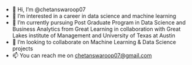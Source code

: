 - 👋 Hi, I’m @chetanswaroop07
- 👀 I’m interested in a career in data science and machine learning
- 🌱 I’m currently pursuing Post Graduate Program in Data Science and Business Analytics from Great Learning in collaboration with Great Lakes institute of Management and University of Texas at Austin
- 💞️ I’m looking to collaborate on Machine Learning & Data Science projects
- 📫 You can reach me on chetanswaroop07@gmail.com

<!---
chetanswaroop07/chetanswaroop07 is a ✨ special ✨ repository because its `README.md` (this file) appears on your GitHub profile.
You can click the Preview link to take a look at your changes.
--->
